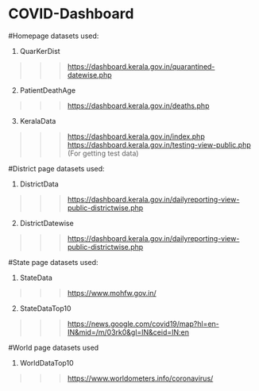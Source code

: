 # COVID-Dashboard
#Homepage datasets used:
1. QuarKerDist
>>> https://dashboard.kerala.gov.in/quarantined-datewise.php
2. PatientDeathAge
>>> https://dashboard.kerala.gov.in/deaths.php
3. KeralaData
>>> https://dashboard.kerala.gov.in/index.php
>>> https://dashboard.kerala.gov.in/testing-view-public.php (For getting test data)

#District page datasets used:
1. DistrictData 
>>> https://dashboard.kerala.gov.in/dailyreporting-view-public-districtwise.php
2. DistrictDatewise
>>> https://dashboard.kerala.gov.in/dailyreporting-view-public-districtwise.php

#State page datasets used:
1. StateData
>>> https://www.mohfw.gov.in/
2. StateDataTop10
>>> https://news.google.com/covid19/map?hl=en-IN&mid=/m/03rk0&gl=IN&ceid=IN:en

#World page datasets used
1. WorldDataTop10
>>> https://www.worldometers.info/coronavirus/
